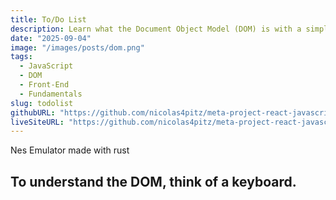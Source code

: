```yaml
---
title: To/Do List
description: Learn what the Document Object Model (DOM) is with a simple analogy and discover how it enables interactivity on any website.
date: "2025-09-04"
image: "/images/posts/dom.png"
tags:
  - JavaScript
  - DOM
  - Front-End
  - Fundamentals
slug: todolist
githubURL: "https://github.com/nicolas4pitz/meta-project-react-javascript"
liveSiteURL: "https://github.com/nicolas4pitz/meta-project-react-javascript"
---
```


Nes Emulator made with rust

## To understand the DOM, think of a keyboard.

